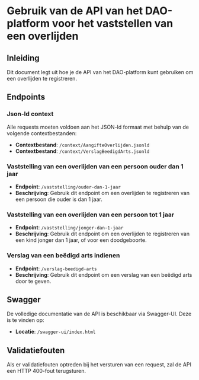 # Gebruik van de API van het DAO-platform voor het vaststellen van een overlijden

## Inleiding

Dit document legt uit hoe je de API van het DAO-platform kunt gebruiken om een overlijden te registreren. 

## Endpoints

### Json-ld context

Alle requests moeten voldoen aan het JSON-ld formaat met behulp van de volgende contextbestanden:
- **Contextbestand**: `/context/AangifteOverlijden.jsonld`
- **Contextbestand**: `/context/VerslagBeedigdArts.jsonld`

### Vaststelling van een overlijden van een persoon ouder dan 1 jaar
- **Endpoint**: `/vaststelling/ouder-dan-1-jaar`
- **Beschrijving**: Gebruik dit endpoint om een overlijden te registreren van een persoon die ouder is dan 1 jaar.

### Vaststelling van een overlijden van een persoon tot 1 jaar
- **Endpoint**: `/vaststelling/jonger-dan-1-jaar`
- **Beschrijving**: Gebruik dit endpoint om een overlijden te registreren van een kind jonger dan 1 jaar, of voor een doodgeboorte.

### Verslag van een beëdigd arts indienen
- **Endpoint**: `/verslag-beedigd-arts`
- **Beschrijving**: Gebruik dit endpoint om een verslag van een beëdigd arts door te geven.

## Swagger

De volledige documentatie van de API is beschikbaar via Swagger-UI. Deze is te vinden op:
- **Locatie**: `/swagger-ui/index.html`

## Validatiefouten

Als er validatiefouten optreden bij het versturen van een request, zal de API een HTTP 400-fout terugsturen. 
